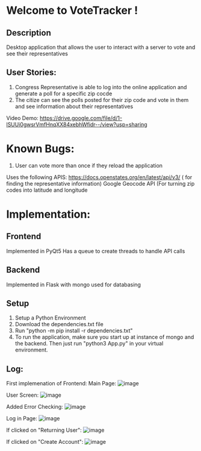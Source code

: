 # Welcome to VoteTracker !
## Description
Desktop application that allows the user to interact with a server to vote and see their representatives

## User Stories:
1. Congress Representative is able to log into the online application and generate a poll for a specific zip cocde
2. The citize can see the polls posted for their zip code and vote in them and see information about their representatives


Video Demo:
https://drive.google.com/file/d/1-lSUUi0gwsrVmfHnqXX84xebhWfidr--/view?usp=sharing


# Known Bugs:
1. User can vote more than once if they reload the application 


Uses the following APIS:
https://docs.openstates.org/en/latest/api/v3/  ( for finding the representative information)
Google Geocode API (For turning zip codes into latitude and longitude

# Implementation:
## Frontend
Implemented in PyQt5 
Has a queue to create threads to handle API calls

## Backend
Implemented in Flask with mongo used for databasing

## Setup
1. Setup a Python Environment 
2. Download the dependencies.txt file 
3. Run "python -m pip install -r dependencies.txt" 
4. To run the application, make sure you start up at instance of mongo and the backend. Then just run "python3 App.py" in your virtual environment. 


## Log:
First implemenation of Frontend:
Main Page:
![image](https://user-images.githubusercontent.com/55038099/117233947-1327d300-adf2-11eb-84e0-23c24655082b.png)

User Screen:
![image](https://user-images.githubusercontent.com/55038099/117233999-276bd000-adf2-11eb-8961-8b21d17fe730.png)


Added Error Checking:
![image](https://user-images.githubusercontent.com/55038099/117236055-f1304f80-adf5-11eb-93c6-06ec8caac053.png)

Log in Page:
![image](https://user-images.githubusercontent.com/55038099/117236083-00af9880-adf6-11eb-8279-38366e87061b.png)


If clicked on "Returning User":
![image](https://user-images.githubusercontent.com/55038099/117237169-55eca980-adf8-11eb-8e0b-4fd477423129.png)

If clicked on "Create Account":
![image](https://user-images.githubusercontent.com/55038099/117479716-a9611380-af2e-11eb-81fe-710cf8b3f72f.png)






